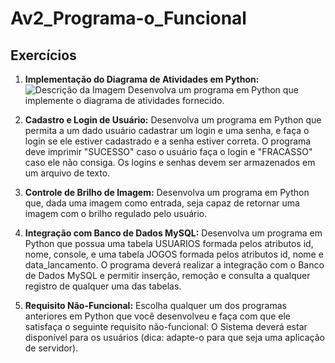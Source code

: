 # Av2_Programa-o_Funcional

## Exercícios

1) **Implementação do Diagrama de Atividades em Python:**
   ![Descrição da Imagem](https://cdn.discordapp.com/attachments/598261672678916243/1163952040708419645/image.png?ex=654171cf&is=652efccf&hm=7e5b20253784fddb5a588c6c5ff1c84b798423409fa8a0657f441c9459d0d10c&)
   Desenvolva um programa em Python que implemente o diagrama de atividades fornecido.

2) **Cadastro e Login de Usuário:**
   Desenvolva um programa em Python que permita a um dado usuário cadastrar um login e uma senha, e faça o login se ele estiver cadastrado e a senha estiver correta. O programa deve imprimir "SUCESSO" caso o usuário faça o login e "FRACASSO" caso ele não consiga. Os logins e senhas devem ser armazenados em um arquivo de texto.

3) **Controle de Brilho de Imagem:**
   Desenvolva um programa em Python que, dada uma imagem como entrada, seja capaz de retornar uma imagem com o brilho regulado pelo usuário.

4) **Integração com Banco de Dados MySQL:**
   Desenvolva um programa em Python que possua uma tabela USUARIOS formada pelos atributos id, nome, console, e uma tabela JOGOS formada pelos atributos id, nome e data_lancamento. O programa deverá realizar a integração com o Banco de Dados MySQL e permitir inserção, remoção e consulta a qualquer registro de qualquer uma das tabelas.

5) **Requisito Não-Funcional:**
   Escolha qualquer um dos programas anteriores em Python que você desenvolveu e faça com que ele satisfaça o seguinte requisito não-funcional: O Sistema deverá estar disponível para os usuários (dica: adapte-o para que seja uma aplicação de servidor).
